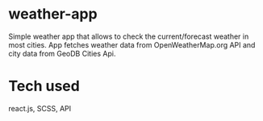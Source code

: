 # weather-app

Simple weather app that allows to check the current/forecast weather in most cities. App fetches weather data from OpenWeatherMap.org API and city data from GeoDB Cities Api.

# Tech used

react.js, SCSS, API
